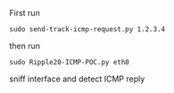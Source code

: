 First run 

```shell
sudo send-track-icmp-request.py 1.2.3.4
``` 
then run 

```shell
sudo Ripple20-ICMP-POC.py eth0
``` 
sniff interface and detect ICMP reply
